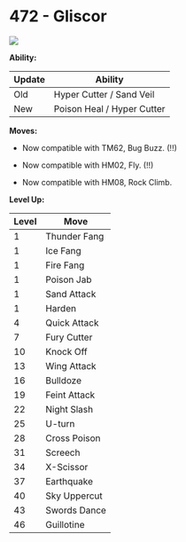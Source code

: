 # 472 - Gliscor
![][472]

**Ability:**

Update | Ability
---    | ---
Old    | Hyper Cutter / Sand Veil
New    | Poison Heal / Hyper Cutter

**Moves:**

 - Now compatible with TM62, Bug Buzz. (!!)

 - Now compatible with HM02, Fly. (!!)

 - Now compatible with HM08, Rock Climb.

**Level Up:**

Level | Move
---   | ---
  1   | Thunder Fang
  1   | Ice Fang
  1   | Fire Fang
  1   | Poison Jab
  1   | Sand Attack
  1   | Harden
  4   | Quick Attack
  7   | Fury Cutter
 10   | Knock Off
 13   | Wing Attack
 16   | Bulldoze
 19   | Feint Attack
 22   | Night Slash
 25   | U-turn
 28   | Cross Poison
 31   | Screech
 34   | X-Scissor
 37   | Earthquake
 40   | Sky Uppercut
 43   | Swords Dance
 46   | Guillotine



[472]: /img/pokemon/472.png
